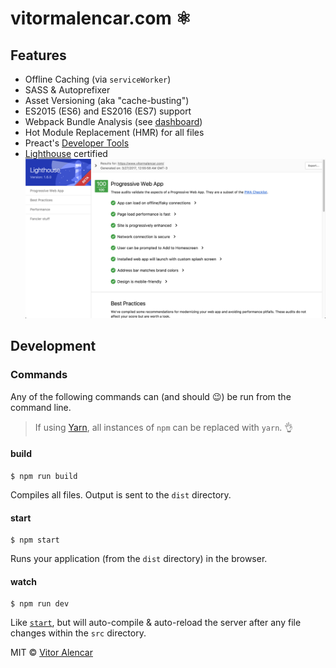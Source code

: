 # vitormalencar.com :atom_symbol:


## Features

* Offline Caching (via `serviceWorker`)
* SASS & Autoprefixer
* Asset Versioning (aka "cache-busting")
* ES2015 (ES6) and ES2016 (ES7) support
* Webpack Bundle Analysis (see [dashboard](#dashboard))
* Hot Module Replacement (HMR) for all files
* Preact's [Developer Tools](#preact-developer-tools)
* [Lighthouse](https://github.com/GoogleChrome/lighthouse) certified
  ![lightouse](src/static/img/lighthouse.jpg)

## Development

### Commands

Any of the following commands can (and should :wink:) be run from the command line.

> If using [Yarn](https://yarnpkg.com/), all instances of `npm` can be replaced with `yarn`. :ok_hand:

#### build

```
$ npm run build
```

Compiles all files. Output is sent to the `dist` directory.

#### start

```
$ npm start
```

Runs your application (from the `dist` directory) in the browser.

#### watch

```
$ npm run dev
```

Like [`start`](#start), but will auto-compile & auto-reload the server after any file changes within the `src` directory.


MIT © [Vitor Alencar](https://vitormalencar.com)

